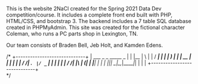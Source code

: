This is the website 2NaCl created for the Spring 2021 Data Dev competition/course. It includes a complete front end built with PHP, HTML/CSS, and bootstrap 3. The backend includes a 7 table SQL database created in PHPMyAdmin. This site was created for the fictional character Coleman, who runs a PC parts shop in Lexington, TN.

Our team consists of Braden Bell, Jeb Holt, and Kamden Edens.


/*
+-----------------------------+
|  ___  _   _        _____ _  |
| |__ \| \ | |      / ____| | |
|    ) |  \| | __ _| |    | | |
|   / /| . ` |/ _` | |    | | |
|  / /_| |\  | (_| | |____| | |
| |____|_| \_|\__,_|\_____|_| |
|                             |
+-----------------------------+  
*/


